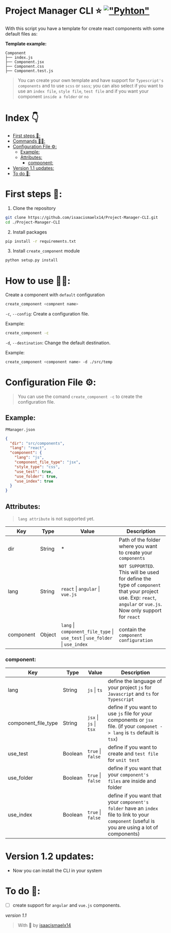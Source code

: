 # Project Manager CLI ⭐ [!["Pyhton"](https://img.shields.io/badge/python-3.9.1%20-gray.svg?longCache=true&logo=python&colorB=yellow)](https://www.python.org/downloads/release/python-391/)

With this script you have a template for create react components with some default files as:
 
**Template example:**

```
Component
├── index.js
├── Component.jsx
├── Component.css
├── Component.test.js
```
> You can create your own template and have support for `Typescript's components` and to use `scss` or `sass`; you can also select if you want to use an `index file`, `style file`, `test file` and if you want your component `inside a folder` or `no`

# Index 👇

- [First steps 🦶:](#first-steps-)
- [Commands 👩‍💻:](#commands-)
- [Configuration File ⚙:](#configuration-file-)
  * [Example:](#example)
  * [Attributes:](#attributes)
    + [component:](#component)
- [Version 1.1 updates:](#version-11-updates)
- [To do 📃:](#to-do-)

# First steps 🦶:

1. Clone the repository
```bash
git clone https://github.com/isaacismaelx14/Project-Manager-CLI.git
cd ./Project-Manager-CLI
```

2. Install packages
```bash
pip install -r requirements.txt
```

3. Install `create_component` module

```bash
python setup.py install
```

# How to use 👩‍💻:

Create a component with `default` configuration

```bash
create_component <compnent name>
```

`-c`, `--config`: Create a configuration file.

Example:
```bash
create_component -c
```

`-d`, `--destination`: Change the default destination.

Example:
```bash
create_component <component name> -d ./src/temp
```

# Configuration File ⚙:
> You can use the comand `create_component -c` to create the configuration file.

## Example: 
`PManager.json`
```json
{
  "dir": "src/components",
  "lang": "react",
  "component": {
    "lang": "js",
    "component_file_type": "jsx",
    "style_type": "css",
    "use_test": true,
    "use_folder": true,
    "use_index": true
  }
}
```

## Attributes:
> `lang attribute` is not supported yet.

| Key| Type| Value| Description|
| ----- | ---- | ---- | ---- |
| dir | String |\*|Path of the folder where you want to create your `components`|
| lang | String |`react` \| `angular` \| `vue.js`|`NOT SUPPORTED`. This will be used for define the type of `component` that your project use. Exp: `react`, `angular` or `vue.js`. Now only support for `react`|
| component | Object | `lang` \| `component_file_type` \| `use_test` \| `use_folder` \| `use_index` |contain the `component configuration`|


### component:
| Key| Type| Value| Description|
| ----- | ---- | ---- | ---- |
| lang | String | `js` \| `ts` |define the language of your project `js` for `Javascript` and `ts` for `Typescript`|
|component_file_type | String | `jsx` \| `js` \| `tsx` |define if you want to use `js` file for your components or `jsx` file. (if your `componet -> lang` is `ts` default is `tsx`)|
| use_test | Boolean |`true` \| `false`|define if you want to create and `test file` for `unit test`|
| use_folder | Boolean |`true` \| `false`|define if you want that your `component's files` are inside and folder|
| use_index | Boolean |`true` \| `false`|define if you want that your `component's folder` have an `index` file to link to your `component` (useful is you are using a lot of components)|
# Version 1.2 updates:
- Now you can install the CLI in your system

# To do 📃:
- [ ] create support for `angular` and `vue.js` components.

_version 1.1_

> With 💖 by [isaacismaelx14](https://github.com/isaacismaelx14)
